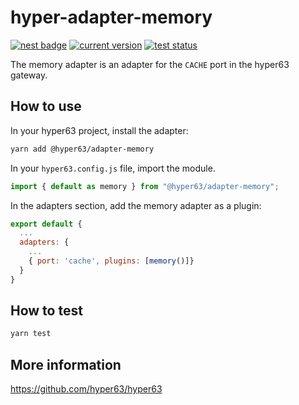 # hyper-adapter-memory

[![nest badge](https://nest.land/badge.svg)](https://nest.land/package/hyper-adapter-memory)
[![current version](https://img.shields.io/github/tag/hyper63/hyper-adapter-memory)](https://github.com/hyper63/hyper-adapter-memory/tags/)
[![test status](https://github.com/hyper63/hyper-adapter-memory/workflows/.github/workflows/test.yml/badge.svg)](https://github.com/hyper63/hyper-adapter-memory/actions/workflows/test.yml)

The memory adapter is an adapter for the `CACHE` port in the hyper63 gateway.

## How to use

In your hyper63 project, install the adapter:

```sh
yarn add @hyper63/adapter-memory
```

In your `hyper63.config.js` file, import the module.

```js
import { default as memory } from "@hyper63/adapter-memory";
```

In the adapters section, add the memory adapter as a plugin:

```js
export default {
  ...
  adapters: {
    ...
    { port: 'cache', plugins: [memory()]}
  }
}
```

## How to test

```sh
yarn test
```

## More information

https://github.com/hyper63/hyper63
